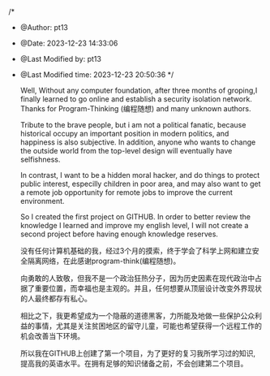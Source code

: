 /*
 * @Author: pt13 
 * @Date: 2023-12-23 14:33:06 
 * @Last Modified by: pt13
 * @Last Modified time: 2023-12-23 20:50:36
 */
   
   
    Well, Without any computer foundation, after three months of groping,I finally learned to go online and establish a security isolation network. Thanks for Program-Thinking (编程随想) and many unknown authors.

    Tribute to the brave people, but i am not a political fanatic, because historical occupy an important position in modern politics, and happiness is also subjective. In addition, anyone who wants to change the outside world from the top-level design will eventually have selfishness.

    In contrast, I want to be a hidden moral hacker, and do things to protect public interest, especilly children in poor area, and may also want to get a remote job opportunity for remote jobs to improve the current environment.

    So I created the first project on GITHUB. In order to better review the knowledge I learned and improve my english level, I will not create a second project before having enough knowledge reserves.
  


    没有任何计算机基础的我，经过3个月的摸索，终于学会了科学上网和建立安全隔离网络，在此感谢program-think(编程随想)。

    向勇敢的人致敬，但我不是一个政治狂热分子，因为历史因素在现代政治中占据了重要位置，而幸福也是主观的。并且，任何想要从顶层设计改变外界现状的人最终都存有私心。
    
    相比之下，我更希望成为一个隐蔽的道德黑客，力所能及地做一些保护公众利益的事情，尤其是关注贫困地区的留守儿童，可能也希望获得一个远程工作的机会改善当下环境。

    所以我在GITHUB上创建了第一个项目，为了更好的复习我所学习过的知识, 提高我的英语水平。在拥有足够的知识储备之前，不会创建第二个项目。
